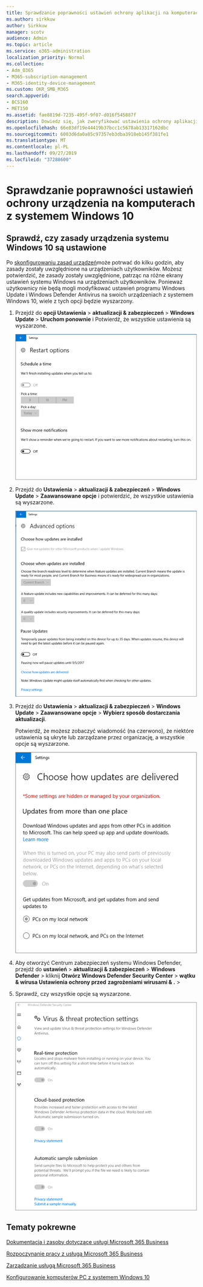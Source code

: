 ```yaml
---
title: Sprawdzanie poprawności ustawień ochrony aplikacji na komputerach z systemem Windows 10
ms.author: sirkkuw
author: Sirkkuw
manager: scotv
audience: Admin
ms.topic: article
ms.service: o365-administration
localization_priority: Normal
ms.collection:
- Adm_O365
- M365-subscription-management
- M365-identity-device-management
ms.custom: OKR_SMB_M365
search.appverid:
- BCS160
- MET150
ms.assetid: fae8819d-7235-495f-9f07-d016f545887f
description: Dowiedz się, jak zweryfikować ustawienia ochrony aplikacji biznesowych firmy Microsoft 365 w urządzeniach z systemem Windows 10.
ms.openlocfilehash: 66e83df19e44419b37bcc1c5678ab13317162dbc
ms.sourcegitcommit: 6003d6da0a85c97357eb3dba3918eb145f381fe1
ms.translationtype: MT
ms.contentlocale: pl-PL
ms.lasthandoff: 09/27/2019
ms.locfileid: "37288600"
---
```

# <a name="validate-device-protection-settings-on-windows-10-pcs"></a>Sprawdzanie poprawności ustawień ochrony urządzenia na komputerach z systemem Windows 10

## <a name="verify-that-windows-10-device-policies-are-set"></a>Sprawdź, czy zasady urządzenia systemu Windows 10 są ustawione

Po [skonfigurowaniu zasad urządzeń](protection-settings-for-windows-10-pcs.md)może potrwać do kilku godzin, aby zasady zostały uwzględnione na urządzeniach użytkowników. Możesz potwierdzić, że zasady zostały uwzględnione, patrząc na różne ekrany ustawień systemu Windows na urządzeniach użytkowników. Ponieważ użytkownicy nie będą mogli modyfikować ustawień programu Windows Update i Windows Defender Antivirus na swoich urządzeniach z systemem Windows 10, wiele z tych opcji będzie wyszarzony.
  
1. Przejdź do **opcji Ustawienia** \> **aktualizacji &amp; zabezpieczeń** \> **Windows Update** \> **Uruchom ponownie** i Potwierdź, że wszystkie ustawienia są wyszarzone. 
    
    ![Wszystkie opcje ponownego uruchomienia są wyszarzone.](media/31308da9-18b0-47c5-bbf6-d5fa6747c376.png)
  
2. Przejdź do **Ustawienia** \> **aktualizacji &amp; zabezpieczeń** \> **Windows Update** \> **Zaawansowane opcje** i potwierdzić, że wszystkie ustawienia są wyszarzone. 
    
    ![Opcje aktualizacji zaawansowanych systemu Windows są wszystkie wyszarzone.](media/049cf281-d503-4be9-898b-c0a3286c7fc2.png)
  
3. Przejdź do **Ustawienia** \> **aktualizacji &amp; zabezpieczeń** \> **Windows Update** \> **Zaawansowane opcje** \> **Wybierz sposób dostarczania aktualizacji**.
    
    Potwierdź, że możesz zobaczyć wiadomość (na czerwono), że niektóre ustawienia są ukryte lub zarządzane przez organizację, a wszystkie opcje są wyszarzone.
    
    ![Wybierz sposób dostarczania aktualizacji strony wskazuje, że ustawienia są ukryte lub zarządzane przez organizację.](media/6b3e37c5-da41-4afd-9983-b4f406216b59.png)
  
4. Aby otworzyć Centrum zabezpieczeń systemu Windows Defender, przejdź do **ustawień** \> **aktualizacji &amp; zabezpieczeń** \> **Windows Defender** \> kliknij **Otwórz Windows Defender Security Center** \> **wątku &amp; wirusa Ustawienia ochrony przed** **zagrożeniami wirusami &amp; .** \> 
    
5. Sprawdź, czy wszystkie opcje są wyszarzone. 
    
    ![Ustawienia ochrony przed wirusami i zagrożeniami są wyszarzone.](media/9ca68d40-a5d9-49d7-92a4-c581688b5926.png)
  
## <a name="related-topics"></a>Tematy pokrewne

[Dokumentacja i zasoby dotyczące usługi Microsoft 365 Business](https://go.microsoft.com/fwlink/p/?linkid=853701)
  
[Rozpoczynanie pracy z usługą Microsoft 365 Business](microsoft-365-business-overview.md)
  
[Zarządzanie usługą Microsoft 365 Business](manage.md)
  
[Konfigurowanie komputerów PC z systemem Windows 10](protection-settings-for-windows-10-pcs.md)
  

